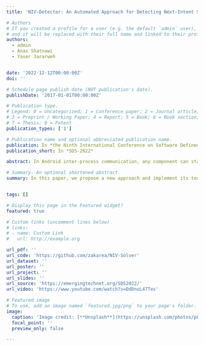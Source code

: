 ```yaml
---
title: 'NIV-Detector: An Automated Approach for Detecting Next-Intent Security Vulnerability in Android Applications'

# Authors
# If you created a profile for a user (e.g. the default `admin` user), write the username (folder name) here
# and it will be replaced with their full name and linked to their profile.
authors:
  - admin
  - Anas Shatnawi
  - Yaser Jararweh


date: '2022-12-12T00:00:00Z'
doi: ''

# Schedule page publish date (NOT publication's date).
publishDate: '2017-01-01T00:00:00Z'

# Publication type.
# Legend: 0 = Uncategorized; 1 = Conference paper; 2 = Journal article;
# 3 = Preprint / Working Paper; 4 = Report; 5 = Book; 6 = Book section;
# 7 = Thesis; 8 = Patent
publication_types: ['1']

# Publication name and optional abbreviated publication name.
publication: In *the Ninth International Conference on Software Defined Systems*
publication_short: In *SDS-2022*

abstract: In Android inter-process communication, any component can start another public component using an Intent messaging object nevertheless the components belong to different processes or applications. Besides, the private components should be protected and only be accessible by the same process. However, the malicious application can breach access and directly starts private components from another process, causing Next-Intent Vulnerability (NIV). The leading cause of NIV comes from lunching unsafe Nested Intent sent by the malicious application. In this paper, we propose a new approach and implement its tool to automatically inspect NIV code smells. We integrate our tool, named NIV-Detector, with Android Studio as a plugin to be available during development time. We use NIV-Detector to inspect 100 Android GitHub projects. As a result, we successfully confirmed ten vulnerable projects with 14 NIV smells.

# Summary. An optional shortened abstract.
summary: In this paper, we propose a new approach and implement its tool to automatically inspect NIV code smells. We integrate our tool, named NIV-Detector, with Android Studio as a plugin to be available during development time. We use NIV-Detector to inspect 100 Android GitHub projects. As a result, we successfully confirmed ten vulnerable projects with 14 NIV smells.


tags: []

# Display this page in the Featured widget?
featured: true

# Custom links (uncomment lines below)
# links:
# - name: Custom Link
#   url: http://example.org

url_pdf: ''
url_code: 'https://github.com/zakarea/NIV-Solver'
url_dataset: ''
url_poster: ''
url_project: ''
url_slides: ''
url_source: 'https://emergingtechnet.org/SDS2022/'
url_video: 'https://www.youtube.com/watch?v=DdDnuL47Tes'

# Featured image
# To use, add an image named `featured.jpg/png` to your page's folder.
image:
  caption: 'Image credit: [**Unsplash**](https://unsplash.com/photos/pLCdAaMFLTE)'
  focal_point: ''
  preview_only: false

---
```

